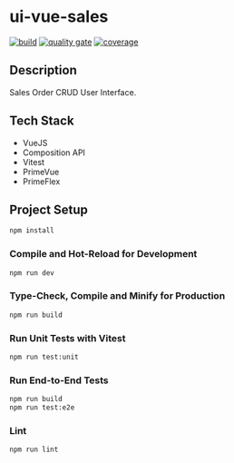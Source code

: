 # ui-vue-sales
[![build](https://github.com/schambeck/vue-sales/actions/workflows/node.js.yml/badge.svg)](https://github.com/schambeck/vue-sales/actions/workflows/node.js.yml)
[![quality gate](https://sonarcloud.io/api/project_badges/measure?project=schambeck_vue-sales&metric=alert_status)](https://sonarcloud.io/summary/overall?id=schambeck_vue-sales)
[![coverage](https://sonarcloud.io/api/project_badges/measure?project=schambeck_vue-sales&metric=coverage)](https://sonarcloud.io/summary/overall?id=schambeck_vue-sales)

## Description

Sales Order CRUD User Interface.

## Tech Stack

- VueJS
- Composition API
- Vitest
- PrimeVue
- PrimeFlex

## Project Setup

```sh
npm install
```

### Compile and Hot-Reload for Development

```sh
npm run dev
```

### Type-Check, Compile and Minify for Production

```sh
npm run build
```

### Run Unit Tests with Vitest

```sh
npm run test:unit
```

### Run End-to-End Tests

```sh
npm run build
npm run test:e2e
```

### Lint

```sh
npm run lint
```
